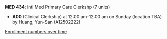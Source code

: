 **MED 434**: Intl Med Primary Care Clerkshp (7 units)

- **A00** (Clinical Clerkship) at 12:00 am–12:00 am on Sunday (location TBA) by Huang, Yun-San (A12502222)

[Enrollment numbers over time](./MED434.tsv)

